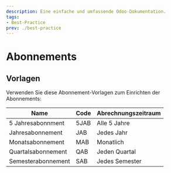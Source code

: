 ```yaml
---
description: Eine einfache und umfassende Odoo-Dokumentation.
tags:
- Best-Practice
prev: ./best-practice
---
```

# Abonnements

## Vorlagen

Verwenden Sie diese Abonnement-Vorlagen zum Einrichten der Abonnements:

| Name               | Code | Abrechnungszeitraum |
| ------------------ | ---- | ------------------- |
| 5 Jahresabonnment  | 5JAB | Alle 5 Jahre        |
| Jahresabonnement   | JAB  | Jedes Jahr          |
| Monatsabonnement   | MAB  | Monatlich           |
| Quartalsabonnement | QAB  | Jeden Quartal       |
| Semesterabonnement | SAB  | Jedes Semester      |
